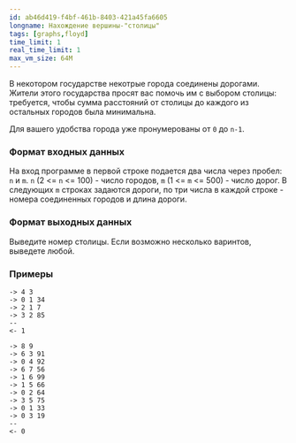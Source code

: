 ```yaml
---
id: ab46d419-f4bf-461b-8403-421a45fa6605
longname: Нахождение вершины-"столицы"
tags: [graphs,floyd]
time_limit: 1
real_time_limit: 1
max_vm_size: 64M
---
```


В некотором государстве некотрые города соединены дорогами. Жители этого государства просят вас помочь им с выбором столицы: требуется, чтобы сумма расстояний от столицы до каждого из остальных городов была минимальна.

Для вашего удобства города уже пронумерованы от `0` до `n-1`.

### Формат входных данных

На вход программе в первой строке подается два числа через пробел: `n` и `m`. `n` (2 <= `n` <= 100) - число городов, `m` (1 <= `m` <= 500) - число дорог.
В следующих `m` строках задаются дороги, по три числа в каждой строке - номера соединенных городов и длина дороги.

### Формат выходных данных

Выведите номер столицы. Если возможно несколько варинтов, выведете любой.

### Примеры

```
-> 4 3
-> 0 1 34
-> 2 1 7
-> 3 2 85
--
<- 1
```

```
-> 8 9
-> 6 3 91
-> 0 4 92
-> 6 7 56
-> 1 6 99
-> 1 5 66
-> 0 2 64
-> 3 5 75
-> 0 1 33
-> 0 3 19
--
<- 0
```
